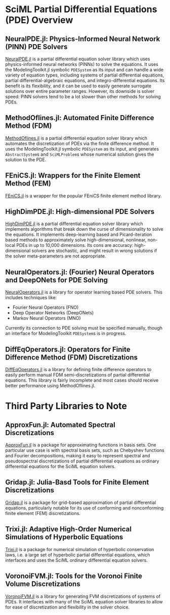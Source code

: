 # SciML Partial Differential Equations (PDE) Overview

## NeuralPDE.jl: Physics-Informed Neural Network (PINN) PDE Solvers

[NeuralPDE.jl](https://github.com/SciML/NeuralPDE.jl) is a partial differential equation
solver library which uses physics-informed neural networks (PINNs) to solve the equations.
It uses the ModelingToolkit.jl symbolic `PDESystem` as its input and can handle a wide
variety of equation types, including systems of partial differential equations,
partial differential-algebraic equations, and integro-differential equations. Its benefit
is its flexibility, and it can be used to easily generate surrogate solutions over entire
parameter ranges. However, its downside is solver speed: PINN solvers tend to be a lot
slower than other methods for solving PDEs.

## MethodOflines.jl: Automated Finite Difference Method (FDM)

[MethodOflines.jl](https://github.com/SciML/MethodOfLines.jl) is a partial differential
equation solver library which automates the discretization of PDEs via the finite
difference method. It uses the ModelingToolkit.jl symbolic `PDESystem` as its input,
and generates `AbstractSystem`s and `SciMLProblem`s whose numerical solution gives
the solution to the PDE.

## FEniCS.jl: Wrappers for the Finite Element Method (FEM)

[FEniCS.jl](https://github.com/SciML/FEniCS.jl) is a wrapper for the popular FEniCS
finite element method library.

## HighDimPDE.jl:  High-dimensional PDE Solvers

[HighDimPDE.jl](https://github.com/SciML/HighDimPDE.jl) is a partial differential equation
solver library which implements algorithms that break down the curse of dimensionality
to solve the equations. It implements deep-learning based and Picard-iteration based methods
to approximately solve high-dimensional, nonlinear, non-local PDEs in up to 10,000 dimensions.
Its cons are accuracy: high-dimensional solvers are stochastic, and might result in wrong solutions
if the solver meta-parameters are not appropriate.

## NeuralOperators.jl: (Fourier) Neural Operators and DeepONets for PDE Solving

[NeuralOperators.jl](https://github.com/SciML/NeuralOperators.jl) is a library for
operator learning based PDE solvers. This includes techniques like:

- Fourier Neural Operators (FNO)
- Deep Operator Networks (DeepONets)
- Markov Neural Operators (MNO)

Currently its connection to PDE solving must be specified manually, though an interface
for ModelingToolkit `PDESystem`s is in progress.

## DiffEqOperators.jl: Operators for Finite Difference Method (FDM) Discretizations

[DiffEqOperators.jl](https://github.com/SciML/DiffEqOperators.jl) is a library for
defining finite difference operators to easily perform manual FDM semi-discretizations
of partial differential equations. This library is fairly incomplete and most cases
should receive better performance using MethodOflines.jl.

# Third Party Libraries to Note

## ApproxFun.jl: Automated Spectral Discretizations

[ApproxFun.jl](https://github.com/JuliaApproximation/ApproxFun.jl) is a package for
approximating functions in basis sets. One particular use case is with spectral
basis sets, such as Chebyshev functions and Fourier decompositions, making it easy
to represent spectral and pseudospectral discretizations of partial differential equations
as ordinary differential equations for the SciML equation solvers.

## Gridap.jl: Julia-Basd Tools for Finite Element Discretizations

[Gridap.jl](https://github.com/gridap/Gridap.jl) is a package for grid-based approximation
of partial differential equations, particularly notable for its use of conforming and
nonconforming finite element (FEM) discretizations.

## Trixi.jl: Adaptive High-Order Numerical Simulations of Hyperbolic Equations

[Trixi.jl](https://github.com/trixi-framework/Trixi.jl) is a package for numerical simulation
of hyperbolic conservation laws, i.e. a large set of hyperbolic partial differential equations,
which interfaces and uses the SciML ordinary differential equation solvers.

## VoronoiFVM.jl: Tools for the Voronoi Finite Volume Discretizations

[VoronoiFVM.jl](https://github.com/j-fu/VoronoiFVM.jl) is a library for generating FVM discretizations
of systems of PDEs. It interfaces with many of the SciML equation solver libraries to allow
for ease of discretization and flexibility in the solver choice.
